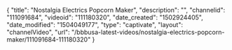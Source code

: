 {
    "title": "Nostalgia Electrics Popcorn Maker",
    "description": "",
    "channelid": "111091684",
    "videoid": "111180320",
    "date_created": "1502924405",
    "date_modified": "1504049177",
    "type": "captivate",
    "layout": "channelVideo",
    "url": "\/bbbusa-latest-videos\/nostalgia-electrics-popcorn-maker\/111091684-111180320"
}